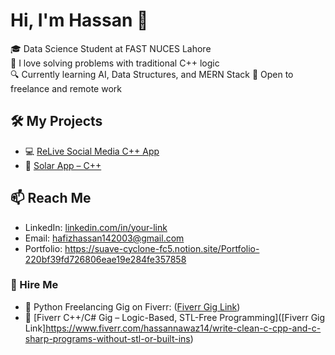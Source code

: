 # Hi, I'm Hassan 👋
🎓 Data Science Student at FAST NUCES Lahore  
🧠 I love solving problems with traditional C++ logic  
🔍 Currently learning AI, Data Structures, and MERN Stack 
🚀 Open to freelance and remote work

## 🛠️ My Projects
- 💻 [ReLive Social Media C++ App]([https://github.com/your-repo-link](https://github.com/HassanNawaz14/ReLive-CLI-App))  
- 🔢 [Solar App – C++]([https://github.com/your-repo-link](https://github.com/HassanNawaz14/Solar-Project))  

## 📫 Reach Me
- LinkedIn: [linkedin.com/in/your-link](https://www.linkedin.com/in/hassan-nawaz-322331256/)
- Email: hafizhassan142003@gmail.com
- Portfolio: https://suave-cyclone-fc5.notion.site/Portfolio-220bf39fd726806eae19e284fe357858

### 📌 Hire Me
- 💼 Python Freelancing Gig on Fiverr: ([Fiverr Gig Link](http://www.fiverr.com/s/AykGoXR)) 
- 🔗 [Fiverr C++/C# Gig – Logic-Based, STL-Free Programming]([Fiverr Gig Link]https://www.fiverr.com/hassannawaz14/write-clean-c-cpp-and-c-sharp-programs-without-stl-or-built-ins)
